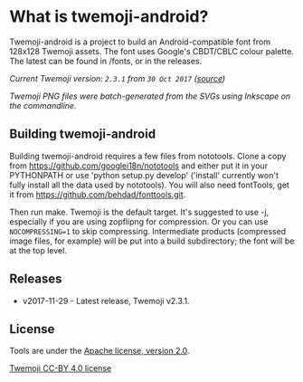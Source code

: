 # What is twemoji-android?
Twemoji-android is a project to build an Android-compatible font from 128x128 Twemoji assets.
The font uses Google's CBDT/CBLC colour palette.
The latest can be found in /fonts, or in the releases.

*Current Twemoji version: `2.3.1` from `30 Oct 2017` ([source](https://github.com/twitter/twemoji/releases))*

*Twemoji PNG files were batch-generated from the SVGs using Inkscape on the commandline.*

## Building twemoji-android

Building twemoji-android requires a few files from nototools.  Clone a copy from
https://github.com/googlei18n/nototools and either put it in your PYTHONPATH or
use 'python setup.py develop' ('install' currently won't fully install all the
data used by nototools).  You will also need fontTools, get it from
https://github.com/behdad/fonttools.git.

Then run make.  Twemoji is the default target.  It's suggested to use -j,
especially if you are using zopflipng for compression.  Or you can use `NOCOMPRESSING=1`
to skip compressing.  Intermediate products (compressed image files, for example)
will be put into a build subdirectory; the font will be at the top level.

## Releases
* v2017-11-29 - Latest release, Twemoji v2.3.1.

## License

Tools are under the [Apache license, version 2.0](./LICENSE).

[Twemoji CC-BY 4.0 license](https://creativecommons.org/licenses/by/4.0/)
